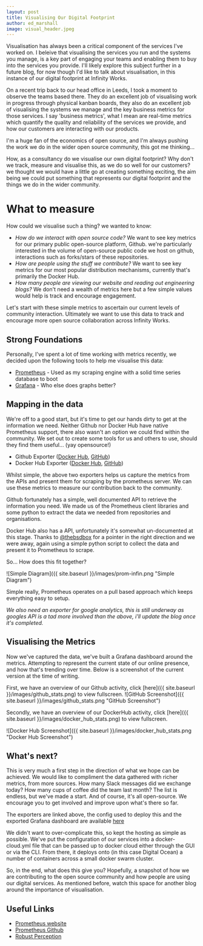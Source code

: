 ```yaml
---
layout: post
title: Visualising Our Digital Footprint
author: ed_marshall
image: visual_header.jpeg
---
```


Visualisation has always been a critical component of the services I've worked on. I beleive that visualising the services you run and the systems you manage, is a key part of engaging your teams and enabling them to buy into the services you provide. I'll likely explore this subject further in a future blog, for now though I'd like to talk about visualisation, in this instance of our digital footprint at Infinity Works.

On a recent trip back to our head office in Leeds, I took a moment to observe the teams based there. They do an excellent job of visualising work in progress through physical kanban boards, they also do an excellent job of visualising the systems we manage and the key business metrics for those services. I say 'business metrics', what I mean are real-time metrics which quantify the quality and reliability of the services we provide, and how our customers are interacting with our products.

I'm a huge fan of the economics of open source, and I'm always pushing the work we do in the wider open source community, this got me thinking... 

How, as a consultancy do we visualise our own digital footprint? Why don't we track, measure and visualise this, as we do so well for our customers? we thought we would have a little go at creating something exciting, the aim being we could put something that represents our digital footprint and the things we do in the wider community. 

# What to measure

How could we visualise such a thing? we wanted to know:

* *How do we interact with open source code?* We want to see key metrics for our primary public open-source platform, Github. we're particularly interested in the volume of open-source public code we host on github, interactions such as forks/stars of these repositories.
* *How are people using the stuff we contribute?* We want to see key metrics for our most popular distribution mechanisms, currently that's primarily the Docker Hub.
* *How many people are viewing our website and reading out engineering blogs?* We don't need a wealth of metrics here but a few simple values would help is track and encourage engagement.

Let's start with these simple metrics to ascertain our current levels of community interaction. Ultimately we want to use this data to track and encourage more open source collaboration across Infinity Works.

## Strong Foundations

Personally, I've spent a lot of time working with metrics recently, we decided upon the following tools to help me visualise this data:

* [Prometheus](https://prometheus.io/) - Used as my scraping engine with a solid time series database to boot
* [Grafana](http://grafana.org/) - Who else does graphs better?

## Mapping in the data

We're off to a good start, but it's time to get our hands dirty to get at the information we need. Neither Github nor Docker Hub have native Prometheus support, there also wasn't an option we could find within the community.
We set out to create some tools for us and others to use, should they find them useful... (yay opensource!) 

* Github Exporter ([Docker Hub](https://hub.docker.com/r/infinityworks/github-exporter/), [GitHub](https://github.com/infinityworksltd/github-exporter))
* Docker Hub Exporter ([Docker Hub](https://hub.docker.com/r/infinityworks/docker-hub-exporter/), [GitHub](https://github.com/infinityworksltd/docker-hub-exporter))

Whilst simple, the above two exporters helps us capture the metrics from the APIs and present them for scraping by the prometheus server. We can use these metrics to measure our contribution back to the community.

Github fortunately has a simple, well documented API to retrieve the information you need. We made us of the Prometheus client libraries and some python to extract the data we needed from repositories and organisations.

Docker Hub also has a API, unfortunately it's somewhat un-documented at this stage. Thanks to [@thebsdbox](https://twitter.com/thebsdbox?lang=en-gb) for a pointer in the right direction and we were away, again using a simple python script to collect the data and present it to Prometheus to scrape.

So... How does this fit together?

![Simple Diagram]({{ site.baseurl }}/images/prom-infin.png "Simple Diagram")

Simple really, Prometheus operates on a pull based approach which keeps everything easy to setup.

*We also need an exporter for google analytics, this is still underway as googles API is a tad more involved than the above, i'll update the blog once it's completed.*


## Visualising the Metrics

Now we've captured the data, we've built a Grafana dashboard around the metrics. Attempting to represent the current state of our online presence, and how that's trending over time.
Below is a screenshot of the current version at the time of writing. 

First, we have an overview of our Github activity, click [here]({{ site.baseurl }}/images/github_stats.png) to view fullscreen.
![GitHub Screenshot]({{ site.baseurl }}/images/github_stats.png "GitHub Screenshot")

Secondly, we have an overview of our DockerHub activity, click [here]({{ site.baseurl }}/images/docker_hub_stats.png) to view fullscreen.

![Docker Hub Screenshot]({{ site.baseurl }}/images/docker_hub_stats.png "Docker Hub Screenshot")

## What's next?

This is very much a first step in the direction of what we hope can be achieved. We would like to compliment the data gathered with richer metrics, from more sources. How many Slack messages did we exchange today? How many cups of coffee did the team last month? The list is endless, but we've made a start. And of course, it's all open-source. We encourage you to get involved and improve upon what's there so far.

The exporters are linked above, the config used to deploy this and the exported Grafana dashboard are available [here](https://github.com/infinityworksltd/infin-eye)

We didn't want to over-complicate this, so kept the hosting as simple as possible. We've put the configuration of our services into a docker-cloud.yml file that can be passed up to docker cloud either through the GUI or via the CLI.
From there, it deploys onto (in this case Digital Ocean) a number of containers across a small docker swarm cluster. 

So, in the end, what does this give you? Hopefully, a snapshot of how we are contributing to the open source community and how people are using our digital services. As mentioned before, watch this space for another blog around the importance of visualisation.

## Useful Links 
* [Prometheus website](https://prometheus.io/)
* [Prometheus Github](https://github.com/prometheus/prometheus)
* [Robust Perception](https://www.robustperception.io/)
